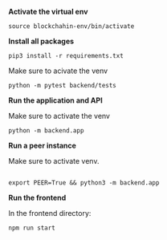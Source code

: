 **Activate the virtual env**
```
source blockchahin-env/bin/activate
```

**Install all packages**
```
pip3 install -r requirements.txt
```

Make sure to acivate the venv

```
python -m pytest backend/tests
```

**Run the application and API**

Make sure to activate the venv

```
python -m backend.app
```

**Run a peer instance**

Make sure to activate venv.

```

export PEER=True && python3 -m backend.app
```

**Run the frontend**

In the frontend directory:
```
npm run start
```
